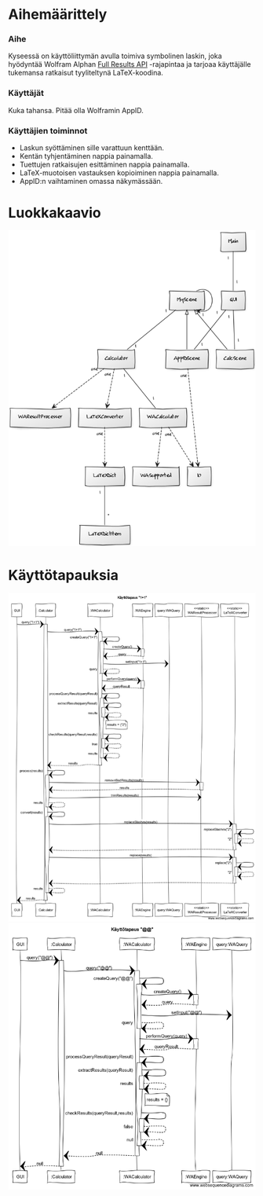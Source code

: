# Aihemäärittely
### Aihe
Kyseessä on käyttöliittymän avulla toimiva symbolinen laskin, joka hyödyntää
Wolfram Alphan [Full Results API](https://products.wolframalpha.com/api/explorer/)
-rajapintaa ja tarjoaa käyttäjälle tukemansa ratkaisut tyyliteltynä LaTeX-koodina.
### Käyttäjät
Kuka tahansa. Pitää olla Wolframin AppID.
### Käyttäjien toiminnot
- Laskun syöttäminen sille varattuun kenttään.
- Kentän tyhjentäminen nappia painamalla.
- Tuettujen ratkaisujen esittäminen nappia painamalla.
- LaTeX-muotoisen vastauksen kopioiminen nappia painamalla.
- AppID:n vaihtaminen omassa näkymässään.
# Luokkakaavio
![Luokkakaavio](luokkakaavio.png)
# Käyttötapauksia
![Käyttötapaus 1](sekvenssikaavio_1.png)
![Käyttötapaus 2](sekvenssikaavio_2.png)
